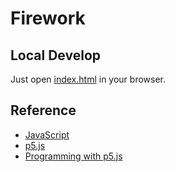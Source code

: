 # Firework

## Local Develop

Just open [index.html](./index.html) in your browser.

## Reference

* [JavaScript](https://developer.mozilla.org/en-US/docs/Web/JavaScript)
* [p5.js](https://p5js.org/reference/)
* [Programming with p5.js](https://www.youtube.com/playlist?list=PLRqwX-V7Uu6Zy51Q-x9tMWIv9cueOFTFA)
